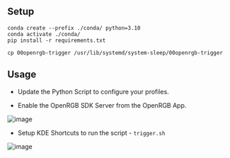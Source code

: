 ## Setup

```
conda create --prefix ./conda/ python=3.10
conda activate ./conda/
pip install -r requirements.txt
```

```
cp 00openrgb-trigger /usr/lib/systemd/system-sleep/00openrgb-trigger
```

## Usage

- Update the Python Script to configure your profiles.

- Enable the OpenRGB SDK Server from the OpenRGB App.

![image](https://github.com/user-attachments/assets/b8785cb8-826a-4a31-974b-4b1fb4089c14)

- Setup KDE Shortcuts to run the script - `trigger.sh`

![image](https://github.com/user-attachments/assets/8e8b30ef-6e9a-4d7a-82f5-45376dc566f9)
